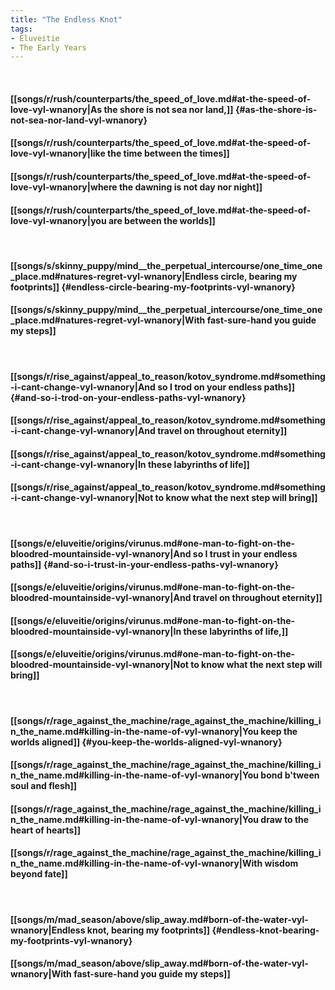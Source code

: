 ```yaml
---
title: "The Endless Knot"
tags:
- Eluveitie
- The Early Years
---
```

&nbsp;
#### [[songs/r/rush/counterparts/the_speed_of_love.md#at-the-speed-of-love-vyl-wnanory|As the shore is not sea nor land,]] {#as-the-shore-is-not-sea-nor-land-vyl-wnanory}
#### [[songs/r/rush/counterparts/the_speed_of_love.md#at-the-speed-of-love-vyl-wnanory|like the time between the times]]
#### [[songs/r/rush/counterparts/the_speed_of_love.md#at-the-speed-of-love-vyl-wnanory|where the dawning is not day nor night]]
#### [[songs/r/rush/counterparts/the_speed_of_love.md#at-the-speed-of-love-vyl-wnanory|you are between the worlds]]
&nbsp;
#### [[songs/s/skinny_puppy/mind__the_perpetual_intercourse/one_time_one_place.md#natures-regret-vyl-wnanory|Endless circle, bearing my footprints]] {#endless-circle-bearing-my-footprints-vyl-wnanory}
#### [[songs/s/skinny_puppy/mind__the_perpetual_intercourse/one_time_one_place.md#natures-regret-vyl-wnanory|With fast-sure-hand you guide my steps]]
&nbsp;
#### [[songs/r/rise_against/appeal_to_reason/kotov_syndrome.md#something-i-cant-change-vyl-wnanory|And so I trod on your endless paths]] {#and-so-i-trod-on-your-endless-paths-vyl-wnanory}
#### [[songs/r/rise_against/appeal_to_reason/kotov_syndrome.md#something-i-cant-change-vyl-wnanory|And travel on throughout eternity]]
#### [[songs/r/rise_against/appeal_to_reason/kotov_syndrome.md#something-i-cant-change-vyl-wnanory|In these labyrinths of life]]
#### [[songs/r/rise_against/appeal_to_reason/kotov_syndrome.md#something-i-cant-change-vyl-wnanory|Not to know what the next step will bring]]
&nbsp;
#### [[songs/e/eluveitie/origins/virunus.md#one-man-to-fight-on-the-bloodred-mountainside-vyl-wnanory|And so I trust in your endless paths]] {#and-so-i-trust-in-your-endless-paths-vyl-wnanory}
#### [[songs/e/eluveitie/origins/virunus.md#one-man-to-fight-on-the-bloodred-mountainside-vyl-wnanory|And travel on throughout eternity]]
#### [[songs/e/eluveitie/origins/virunus.md#one-man-to-fight-on-the-bloodred-mountainside-vyl-wnanory|In these labyrinths of life,]]
#### [[songs/e/eluveitie/origins/virunus.md#one-man-to-fight-on-the-bloodred-mountainside-vyl-wnanory|Not to know what the next step will bring]]
&nbsp;
#### [[songs/r/rage_against_the_machine/rage_against_the_machine/killing_in_the_name.md#killing-in-the-name-of-vyl-wnanory|You keep the worlds aligned]] {#you-keep-the-worlds-aligned-vyl-wnanory}
#### [[songs/r/rage_against_the_machine/rage_against_the_machine/killing_in_the_name.md#killing-in-the-name-of-vyl-wnanory|You bond b'tween soul and flesh]]
#### [[songs/r/rage_against_the_machine/rage_against_the_machine/killing_in_the_name.md#killing-in-the-name-of-vyl-wnanory|You draw to the heart of hearts]]
#### [[songs/r/rage_against_the_machine/rage_against_the_machine/killing_in_the_name.md#killing-in-the-name-of-vyl-wnanory|With wisdom beyond fate]]
&nbsp;
#### [[songs/m/mad_season/above/slip_away.md#born-of-the-water-vyl-wnanory|Endless knot, bearing my footprints]] {#endless-knot-bearing-my-footprints-vyl-wnanory}
#### [[songs/m/mad_season/above/slip_away.md#born-of-the-water-vyl-wnanory|With fast-sure-hand you guide my steps]]
